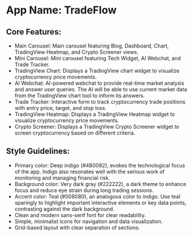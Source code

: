 # **App Name**: TradeFlow

## Core Features:

- Main Carousel: Main carousel featuring Blog, Dashboard, Chart, TradingView Heatmap, and Crypto Screener views.
- Mini Carousel: Mini carousel featuring Tech Widget, AI Webchat, and Trade Tracker.
- TradingView Chart: Displays a TradingView chart widget to visualize cryptocurrency price movements.
- AI Webchat: AI-powered webchat to provide real-time market analysis and answer user queries. The AI will be able to use current market data from the TradingView chart tool to inform its answers.
- Trade Tracker: Interactive form to track cryptocurrency trade positions with entry price, target, and stop loss.
- TradingView Heatmap: Displays a TradingView Heatmap widget to visualize cryptocurrency price movements.
- Crypto Screener: Displays a TradingView Crypto Screener widget to screen cryptocurrency based on different criteria.

## Style Guidelines:

- Primary color: Deep indigo (#4B0082), evokes the technological focus of the app. Indigo also resonates well with the serious work of monitoring and managing financial risk.
- Background color: Very dark gray (#222222), a dark theme to enhance focus and reduce eye strain during long trading sessions.
- Accent color: Teal (#008080), an analogous color to indigo. Use teal sparingly to highlight important interactive elements or key data points, contrasting against the dark background.
- Clean and modern sans-serif font for clear readability.
- Simple, minimalist icons for navigation and data visualization.
- Grid-based layout with clear separation of sections.